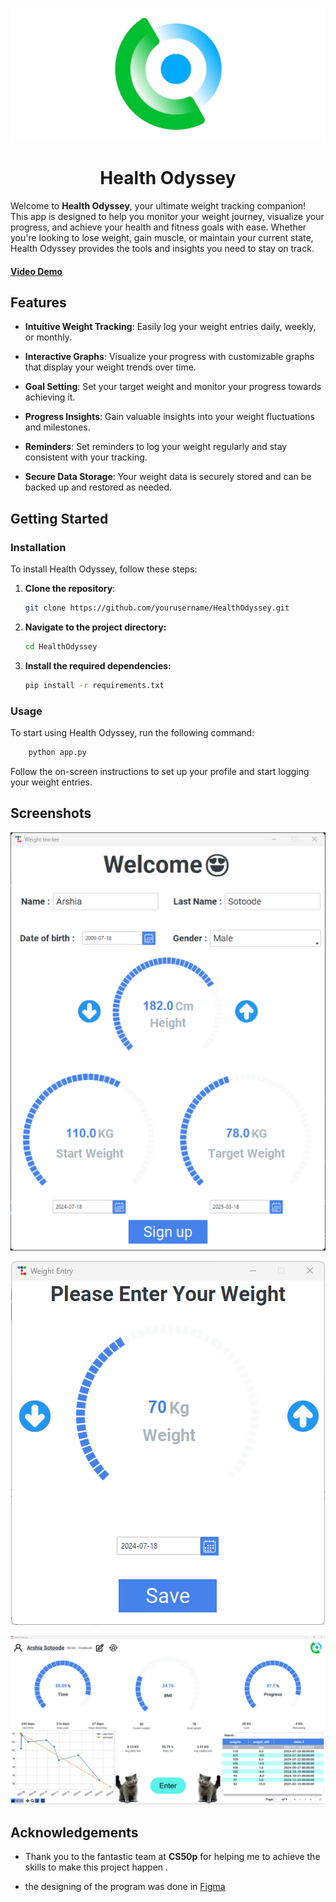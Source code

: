 ![](https://github.com/ArshiaSotoode/Health-Odyssey/blob/main/repo-assets/logo.png)

<h1 align="center">Health Odyssey</h1>

Welcome to **Health Odyssey**, your ultimate weight tracking companion! This app is designed to help you monitor your weight journey, visualize your progress, and achieve your health and fitness goals with ease. Whether you're looking to lose weight, gain muscle, or maintain your current state, Health Odyssey provides the tools and insights you need to stay on track.

#### [Video Demo](https://cs50.harvard.edu/python/2022/project/)

## Features

- **Intuitive Weight Tracking**: Easily log your weight entries daily, weekly, or monthly.

- **Interactive Graphs**: Visualize your progress with customizable graphs that display your weight trends over time.

- **Goal Setting**: Set your target weight and monitor your progress towards achieving it.

- **Progress Insights**: Gain valuable insights into your weight fluctuations and milestones.

- **Reminders**: Set reminders to log your weight regularly and stay consistent with your tracking.

- **Secure Data Storage**: Your weight data is securely stored and can be backed up and restored as needed.

## Getting Started

### Installation

To install Health Odyssey, follow these steps:

1. **Clone the repository**:
   ```bash
   git clone https://github.com/yourusername/HealthOdyssey.git
   ```
2. **Navigate to the project directory:**
   ```bash
   cd HealthOdyssey
   ```
3. **Install the required dependencies:**
   ```bash
   pip install -r requirements.txt
   ```

### Usage

To start using Health Odyssey, run the following command:

```bash
    python app.py
```

Follow the on-screen instructions to set up your profile and start logging your weight entries.

## Screenshots
<p align="center">
  <img src="https://github.com/ArshiaSotoode/Health-Odyssey/blob/main/repo-assets/sign-up.png" alt="Sign up window" />
</p>

<p align="center">
  <img src="https://github.com/ArshiaSotoode/Health-Odyssey/blob/main/repo-assets/weight-entry.png" alt="wight entry popup" />
</p>

<p align="center">
  <img src="https://github.com/ArshiaSotoode/Health-Odyssey/blob/main/repo-assets/dashbord.png" alt="main dashboard" />
</p>




## Acknowledgements

- Thank you to the fantastic team at **CS50p** for helping me to achieve the skills to make this project happen .

- the designing of the program was done in [Figma](https://www.figma.com/)
